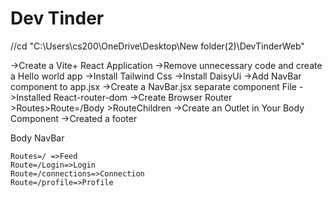 # Dev Tinder

//cd "C:\Users\cs200\OneDrive\Desktop\New folder(2)\DevTinderWeb"

->Create a Vite+ React Application
->Remove unnecessary code and create a Hello world app
->Install Tailwind Css
->Install DaisyUi
->Add NavBar component to app.jsx
->Create a NavBar.jsx separate component File
->Installed React-router-dom
->Create Browser Router >Routes>Route=/Body >RouteChildren
->Create an Outlet in Your Body Component
->Created a footer

Body
    NavBar

    Routes=/ =>Feed
    Route=/Login=>Login
    Route=/connections=>Connection
    Route=/profile=>Profile